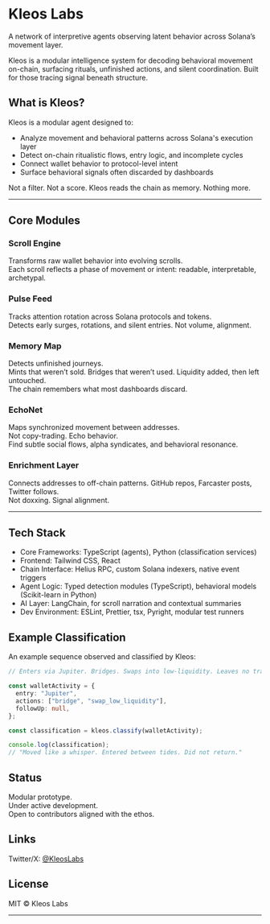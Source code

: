 # Kleos Labs

A network of interpretive agents observing latent behavior across Solana’s movement layer. 

Kleos is a modular intelligence system for decoding behavioral movement on-chain, surfacing rituals, unfinished actions, and silent coordination. Built for those tracing signal beneath structure.

## What is Kleos?

Kleos is a modular agent designed to:
- Analyze movement and behavioral patterns across Solana's execution layer
- Detect on-chain ritualistic flows, entry logic, and incomplete cycles
- Connect wallet behavior to protocol-level intent
- Surface behavioral signals often discarded by dashboards

Not a filter. Not a score.
Kleos reads the chain as memory. Nothing more.

---

## Core Modules

### Scroll Engine
Transforms raw wallet behavior into evolving scrolls.  
Each scroll reflects a phase of movement or intent: readable, interpretable, archetypal.

### Pulse Feed
Tracks attention rotation across Solana protocols and tokens.  
Detects early surges, rotations, and silent entries. Not volume, alignment.

### Memory Map
Detects unfinished journeys.  
Mints that weren’t sold. Bridges that weren’t used. Liquidity added, then left untouched.  
The chain remembers what most dashboards discard.

### EchoNet
Maps synchronized movement between addresses.  
Not copy-trading. Echo behavior.  
Find subtle social flows, alpha syndicates, and behavioral resonance.

### Enrichment Layer
Connects addresses to off-chain patterns. GitHub repos, Farcaster posts, Twitter follows.  
Not doxxing. Signal alignment.

---

## Tech Stack

- Core Frameworks: TypeScript (agents), Python (classification services)
- Frontend: Tailwind CSS, React
- Chain Interface: Helius RPC, custom Solana indexers, native event triggers
- Agent Logic: Typed detection modules (TypeScript), behavioral models (Scikit-learn in Python)
- AI Layer: LangChain, for scroll narration and contextual summaries
- Dev Environment: ESLint, Prettier, tsx, Pyright, modular test runners

## Example Classification

An example sequence observed and classified by Kleos:

```ts
// Enters via Jupiter. Bridges. Swaps into low-liquidity. Leaves no trace.

const walletActivity = {
  entry: "Jupiter",
  actions: ["bridge", "swap_low_liquidity"],
  followUp: null,
};

const classification = kleos.classify(walletActivity);

console.log(classification);
// "Moved like a whisper. Entered between tides. Did not return."

```

## Status

Modular prototype.  
Under active development.  
Open to contributors aligned with the ethos.

## Links
Twitter/X: [@KleosLabs](https://twitter.com/kleoslabs)

## License

MIT © Kleos Labs

---
